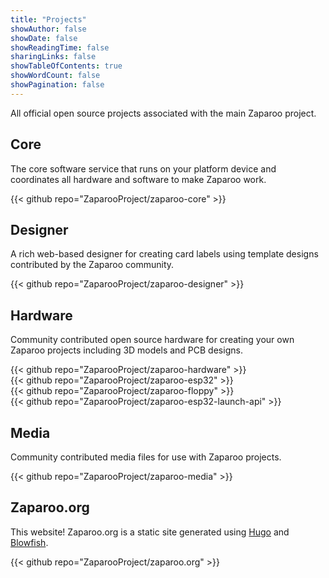 ```yaml
---
title: "Projects"
showAuthor: false
showDate: false
showReadingTime: false
sharingLinks: false
showTableOfContents: true
showWordCount: false
showPagination: false
---
```


All official open source projects associated with the main Zaparoo project.

## Core

The core software service that runs on your platform device and coordinates all hardware and software to make Zaparoo work.

{{< github repo="ZaparooProject/zaparoo-core" >}}

## Designer

A rich web-based designer for creating card labels using template designs contributed by the Zaparoo community.

{{< github repo="ZaparooProject/zaparoo-designer" >}}

## Hardware

Community contributed open source hardware for creating your own Zaparoo projects including 3D models and PCB designs.

{{< github repo="ZaparooProject/zaparoo-hardware" >}}
<br>
{{< github repo="ZaparooProject/zaparoo-esp32" >}}
<br>
{{< github repo="ZaparooProject/zaparoo-floppy" >}}
<br>
{{< github repo="ZaparooProject/zaparoo-esp32-launch-api" >}}

## Media

Community contributed media files for use with Zaparoo projects.

{{< github repo="ZaparooProject/zaparoo-media" >}}

## Zaparoo.org

This website! Zaparoo.org is a static site generated using [Hugo](https://gohugo.io/) and [Blowfish](https://blowfish.page/).

{{< github repo="ZaparooProject/zaparoo.org" >}}
